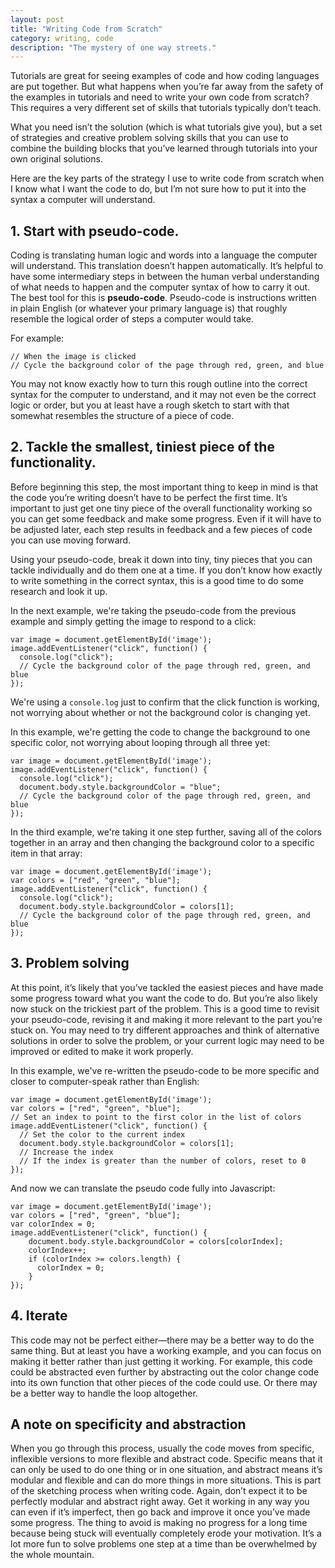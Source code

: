 ```yaml
---
layout: post
title: "Writing Code from Scratch"
category: writing, code
description: "The mystery of one way streets."
---
```


Tutorials are great for seeing examples of code and how coding languages are put together. But what happens when you’re far away from the safety of the examples in tutorials and need to write your own code from scratch? This requires a very different set of skills that tutorials typically don’t teach.

What you need isn’t the solution (which is what tutorials give you), but a set of strategies and creative problem solving skills that you can use to combine the building blocks that you’ve learned through tutorials into your own original solutions.

Here are the key parts of the strategy I use to write code from scratch when I know what I want the code to do, but I’m not sure how to put it into the syntax a computer will understand.

## 1. Start with pseudo-code.

Coding is translating human logic and words into a language the computer will understand. This translation doesn’t happen automatically. It’s helpful to have some intermediary steps in between the human verbal understanding of what needs to happen and the computer syntax of how to carry it out. The best tool for this is **pseudo-code**. Pseudo-code is instructions written in plain English (or whatever your primary language is) that roughly resemble the logical order of steps a computer would take.

For example:

```
// When the image is clicked
// Cycle the background color of the page through red, green, and blue
```

You may not know exactly how to turn this rough outline into the correct syntax for the computer to understand, and it may not even be the correct logic or order, but you at least have a rough sketch to start with that somewhat resembles the structure of a piece of code.

## 2. Tackle the smallest, tiniest piece of the functionality.

Before beginning this step, the most important thing to keep in mind is that the code you’re writing doesn’t have to be perfect the first time. It’s important to just get one tiny piece of the overall functionality working so you can get some feedback and make some progress. Even if it will have to be adjusted later, each step results in feedback and a few pieces of code you can use moving forward.

Using your pseudo-code, break it down into tiny, tiny pieces that you can tackle individually and do them one at a time. If you don’t know how exactly to write something in the correct syntax, this is a good time to do some research and look it up.

In the next example, we're taking the pseudo-code from the previous example and simply getting the image to respond to a click:

```
var image = document.getElementById('image');
image.addEventListener("click", function() {
  console.log("click");
  // Cycle the background color of the page through red, green, and blue
});
```

We're using a `console.log` just to confirm that the click function is working, not worrying about whether or not the background color is changing yet.

In this example, we're getting the code to change the background to one specific color, not worrying about looping through all three yet:

```
var image = document.getElementById('image');
image.addEventListener("click", function() {
  console.log("click");
  document.body.style.backgroundColor = "blue";
  // Cycle the background color of the page through red, green, and blue
});
```

In the third example, we're taking it one step further, saving all of the colors together in an array and then changing the background color to a specific item in that array:

```
var image = document.getElementById('image');
var colors = ["red", "green", "blue"];
image.addEventListener("click", function() {
  console.log("click");
  document.body.style.backgroundColor = colors[1];
  // Cycle the background color of the page through red, green, and blue
});
```


## 3. Problem solving

At this point, it’s likely that you’ve tackled the easiest pieces and have made some progress toward what you want the code to do. But you’re also likely now stuck on the trickiest part of the problem. This is a good time to revisit your pseudo-code, revising it and making it more relevant to the part you’re stuck on. You may need to try different approaches and think of alternative solutions in order to solve the problem, or your current logic may need to be improved or edited to make it work properly.

In this example, we've re-written the pseudo-code to be more specific and closer to computer-speak rather than English:

```
var image = document.getElementById('image');
var colors = ["red", "green", "blue"];
// Set an index to point to the first color in the list of colors
image.addEventListener("click", function() {
  // Set the color to the current index
  document.body.style.backgroundColor = colors[1];
  // Increase the index
  // If the index is greater than the number of colors, reset to 0
});
```

And now we can translate the pseudo code fully into Javascript:

```
var image = document.getElementById('image');
var colors = ["red", "green", "blue"];
var colorIndex = 0;
image.addEventListener("click", function() {
    document.body.style.backgroundColor = colors[colorIndex];
    colorIndex++;
    if (colorIndex >= colors.length) {
      colorIndex = 0;
    }
});
```

## 4. Iterate

This code may not be perfect either—there may be a better way to do the same thing. But at least you have a working example, and you can focus on making it better rather than just getting it working. For example, this code could be abstracted even further by abstracting out the color change code into its own function that other pieces of the code could use. Or there may be a better way to handle the loop altogether.

## A note on specificity and abstraction

When you go through this process, usually the code moves from specific, inflexible versions to more flexible and abstract code. Specific means that it can only be used to do one thing or in one situation, and abstract means it’s modular and flexible and can do more things in more situations. This is part of the sketching process when writing code. Again, don’t expect it to be perfectly modular and abstract right away. Get it working in any way you can even if it’s imperfect, then go back and improve it once you’ve made some progress. The thing to avoid is making no progress for a long time because being stuck will eventually completely erode your motivation. It’s a lot more fun to solve problems one step at a time than be overwhelmed by the whole mountain.

